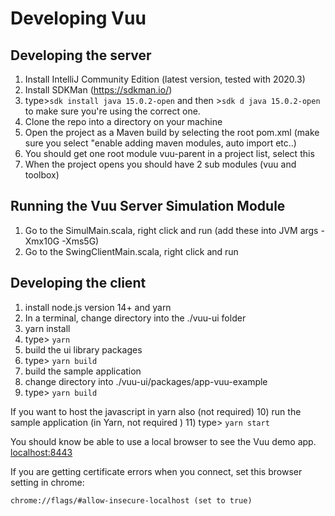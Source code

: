 # Developing Vuu

## Developing the server

1) Install IntelliJ Community Edition (latest version, tested with 2020.3)
2) Install SDKMan (https://sdkman.io/)
3) type>```sdk install java 15.0.2-open``` and then >```sdk d java 15.0.2-open``` to make sure you're using the correct one.
4) Clone the repo into a directory on your machine
5) Open the project as a Maven build by selecting the root pom.xml (make sure you select "enable adding maven modules, auto import etc..)
6) You should get one root module vuu-parent in a project list, select this
7) When the project opens you should have 2 sub modules (vuu and toolbox) 

## Running the Vuu Server Simulation Module

1) Go to the SimulMain.scala, right click and run (add these into JVM args -Xmx10G -Xms5G)
2) Go to the SwingClientMain.scala, right click and run

## Developing the client

1) install node.js version 14+ and yarn
2) In a terminal, change directory into the ./vuu-ui folder
3) yarn install
4) type> ```yarn```
5) build the ui library packages
6) type> ```yarn build```
7) build the sample application
8) change directory into ./vuu-ui/packages/app-vuu-example
9) type> ```yarn build```

If you want to host the javascript in yarn also (not required)
10) run the sample application (in Yarn, not required ) 
11) type> ```yarn start```

You should know be able to use a local browser to see the Vuu demo app. [localhost:8443](https://localhost:8443/index.html) 

If you are getting certificate errors when you connect, set this browser setting in chrome: 

```
chrome://flags/#allow-insecure-localhost (set to true)
```
